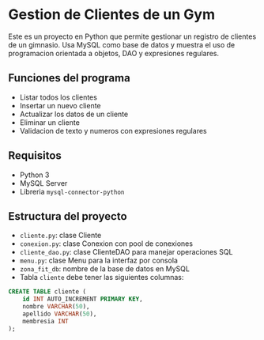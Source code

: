 # Gestion de Clientes de un Gym

Este es un proyecto en Python que permite gestionar un registro de clientes de 
un gimnasio. Usa MySQL como base de datos y muestra el uso de programacion 
orientada a objetos, DAO y expresiones regulares.

## Funciones del programa

- Listar todos los clientes
- Insertar un nuevo cliente
- Actualizar los datos de un cliente
- Eliminar un cliente
- Validacion de texto y numeros con expresiones regulares

## Requisitos

- Python 3
- MySQL Server
- Libreria `mysql-connector-python`

## Estructura del proyecto

- `cliente.py`: clase Cliente
- `conexion.py`: clase Conexion con pool de conexiones
- `cliente_dao.py`: clase ClienteDAO para manejar operaciones SQL
- `menu.py`: clase Menu para la interfaz por consola
- `zona_fit_db`: nombre de la base de datos en MySQL
- Tabla `cliente` debe tener las siguientes columnas:

```sql
CREATE TABLE cliente (
    id INT AUTO_INCREMENT PRIMARY KEY,
    nombre VARCHAR(50),
    apellido VARCHAR(50),
    membresia INT
);
